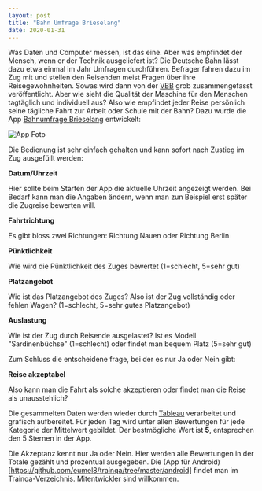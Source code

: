 ```yaml
---
layout: post
title: "Bahn Umfrage Brieselang"
date: 2020-01-31
---
```


Was Daten und Computer messen, ist das eine. Aber was empfindet der Mensch, wenn er der Technik ausgeliefert ist? Die Deutsche Bahn lässt dazu etwa einmal im Jahr Umfragen durchführen. Befrager fahren dazu im Zug mit und stellen den Reisenden meist Fragen über ihre Reisegewohnheiten. Sowas wird dann von der [VBB](https://www.vbb.de/unsere-themen/qualitaet/qualitaet-im-regio/meine-linie-rb14) grob zusammengefasst veröffentlicht.
Aber wie sieht die Qualität der Maschine für den Menschen tagtäglich und individuell aus? Also wie empfindet jeder Reise persönlich seine tägliche Fahrt zur Arbeit oder Schule mit der Bahn? Dazu wurde die App [Bahnumfrage Brieselang](https://play.google.com/store/apps/details?id=com.eumelnet.bahn.spreadsheetinput) entwickelt:

![App Foto](https://lh3.googleusercontent.com/sXK6AOztnvVXNWQkr2qxcoNJeQQdduVLjEI8o6Kx82LG63QaRp8jWNmn2RH-rMkkLw=w1440-h620 "App Foto")

Die Bedienung ist sehr einfach gehalten und kann sofort nach Zustieg im Zug ausgefüllt werden:

**Datum/Uhrzeit**

Hier sollte beim Starten der App die aktuelle Uhrzeit angezeigt werden. Bei Bedarf kann man die Angaben ändern, wenn man zun Beispiel erst später die Zugreise bewerten will.

**Fahrtrichtung**

Es gibt bloss zwei Richtungen: Richtung Nauen oder Richtung Berlin

**Pünktlichkeit**

Wie wird die Pünktlichkeit des Zuges bewertet (1=schlecht, 5=sehr gut)

**Platzangebot**

Wie ist das Platzangebot des Zuges? Also ist der Zug vollständig oder fehlen Wagen? (1=schlecht, 5=sehr gutes Platzangebot)

**Auslastung**

Wie ist der Zug durch Reisende ausgelastet? Ist es Modell "Sardinenbüchse" (1=schlecht) oder findet man bequem Platz (5=sehr gut)

Zum Schluss die entscheidene frage, bei der es nur Ja oder Nein gibt:

**Reise akzeptabel**

Also kann man die Fahrt als solche akzeptieren oder findet man die Reise als unausstehlich?


Die gesammelten Daten werden wieder durch [Tableau](https://public.tableau.com/profile/eumel#!/vizhome/bahnumfrage/Dashboard1) verarbeitet und grafisch aufbereitet. Für jeden Tag wird unter allen Bewertungen für jede Kategorie der Mittelwert gebildet. Der bestmögliche Wert ist **5**, entsprechen den 5 Sternen in der App.

Die Akzeptanz kennt nur Ja oder Nein. Hier werden alle Bewertungen in der Totale gezählt und prozentual ausgegeben. Die (App für Android)[https://github.com/eumel8/trainqa/tree/master/android] findet man im Trainqa-Verzeichnis. Mitentwickler sind willkommen.
